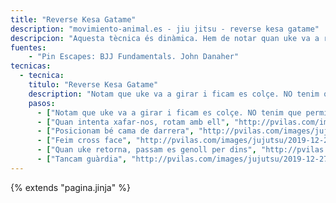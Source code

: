 ```yaml
---
title: "Reverse Kesa Gatame"
description: "movimiento-animal.es - jiu jitsu - reverse kesa gatame"
descripcion: "Aquesta tècnica és dinàmica. Hem de notar quan uke va a rotar i reaccionar amb ell. Si ens puja el braç ja serà massa tard."
fuentes:
    - "Pin Escapes: BJJ Fundamentals. John Danaher"
tecnicas: 
  - tecnica:
    titulo: "Reverse Kesa Gatame"
    description: "Notam que uke va a girar i ficam es colçe. NO tenim que permitir que ens pugui es braç" 
    pasos:
      - ["Notam que uke va a girar i ficam es colçe. NO tenim que permitir que ens pugui es braç", "http://pvilas.com/images/jujutsu/2019-12-27-pin2/7.1_-_reverse_kesa_gatame._notam_que_uke_va_a_girar_i_ficam_es_colc%CC%A7e._NO_tenim_que_permitir_que_ens_pugui_es_brac%CC%A7.png"]
      - ["Quan intenta xafar-nos, rotam amb ell", "http://pvilas.com/images/jujutsu/2019-12-27-pin2/7.2_-_quan_intenta_xafar-nos,_rotam_amb_ell.png"]
      - ["Posicionam bé cama de darrera", "http://pvilas.com/images/jujutsu/2019-12-27-pin2/7.3_-_posicionam_be%CC%81_cama_de_darrera.png"]
      - ["Feim cross face", "http://pvilas.com/images/jujutsu/2019-12-27-pin2/7.4_-_feim_cross_face.png"]
      - ["Quan uke retorna, passam es genoll per dins", "http://pvilas.com/images/jujutsu/2019-12-27-pin2/7.5_-_quan_uke_retorna,_passam_es_genoll_per_dins.png"]
      - ["Tancam guàrdia", "http://pvilas.com/images/jujutsu/2019-12-27-pin2/7.6_-_tancam_gua%CC%80rdia.png"]      
---
```

{% extends  "pagina.jinja" %}